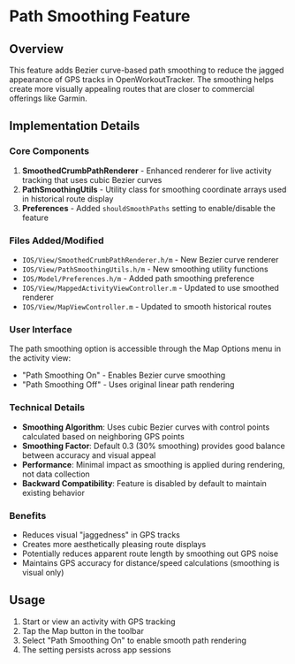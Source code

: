 # Path Smoothing Feature

## Overview
This feature adds Bezier curve-based path smoothing to reduce the jagged appearance of GPS tracks in OpenWorkoutTracker. The smoothing helps create more visually appealing routes that are closer to commercial offerings like Garmin.

## Implementation Details

### Core Components
1. **SmoothedCrumbPathRenderer** - Enhanced renderer for live activity tracking that uses cubic Bezier curves
2. **PathSmoothingUtils** - Utility class for smoothing coordinate arrays used in historical route display
3. **Preferences** - Added `shouldSmoothPaths` setting to enable/disable the feature

### Files Added/Modified
- `IOS/View/SmoothedCrumbPathRenderer.h/m` - New Bezier curve renderer
- `IOS/View/PathSmoothingUtils.h/m` - New smoothing utility functions
- `IOS/Model/Preferences.h/m` - Added path smoothing preference
- `IOS/View/MappedActivityViewController.m` - Updated to use smoothed renderer
- `IOS/View/MapViewController.m` - Updated to smooth historical routes

### User Interface
The path smoothing option is accessible through the Map Options menu in the activity view:
- "Path Smoothing On" - Enables Bezier curve smoothing
- "Path Smoothing Off" - Uses original linear path rendering

### Technical Details
- **Smoothing Algorithm**: Uses cubic Bezier curves with control points calculated based on neighboring GPS points
- **Smoothing Factor**: Default 0.3 (30% smoothing) provides good balance between accuracy and visual appeal
- **Performance**: Minimal impact as smoothing is applied during rendering, not data collection
- **Backward Compatibility**: Feature is disabled by default to maintain existing behavior

### Benefits
- Reduces visual "jaggedness" in GPS tracks
- Creates more aesthetically pleasing route displays
- Potentially reduces apparent route length by smoothing out GPS noise
- Maintains GPS accuracy for distance/speed calculations (smoothing is visual only)

## Usage
1. Start or view an activity with GPS tracking
2. Tap the Map button in the toolbar
3. Select "Path Smoothing On" to enable smooth path rendering
4. The setting persists across app sessions
